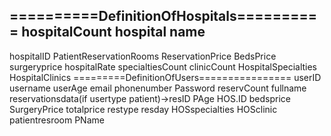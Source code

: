 ==========DefinitionOfHospitals==========
hospitalCount hospital name
-------------
hospitalID PatientReservationRooms ReservationPrice BedsPrice surgeryprice hospitalRate specialtiesCount clinicCount
HospitalSpecialties 
HospitalClinics
=========DefinitionOfUsers================
userID username userAge  email phonenumber Password reservCount fullname 
reservationsdata(if usertype patient)->resID PAge HOS.ID bedsprice SurgeryPrice totalprice restype resday HOSspecialties HOSclinic  patientresroom PName 
